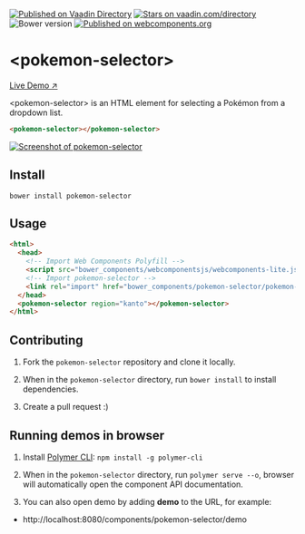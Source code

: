 [![Published on Vaadin  Directory](https://img.shields.io/badge/Vaadin%20Directory-published-00b4f0.svg)](https://vaadin.com/directory/component/samiheikkipokemon-selector)
[![Stars on vaadin.com/directory](https://img.shields.io/vaadin-directory/star/samiheikkipokemon-selector.svg)](https://vaadin.com/directory/component/samiheikkipokemon-selector)
![Bower version](https://img.shields.io/bower/v/pokemon-selector.svg)
[![Published on webcomponents.org](https://img.shields.io/badge/webcomponents.org-published-blue.svg)](https://www.webcomponents.org/element/samiheikki/pokemon-selector)

# &lt;pokemon-selector&gt;

[Live Demo ↗](https://suoheikki.com/pokemon-selector/)

&lt;pokemon-selector&gt; is an HTML element for selecting a Pokémon from a dropdown list.

<!--
```
<custom-element-demo height="300">
  <template>
    <script src="../webcomponentsjs/webcomponents-lite.js"></script>
    <link rel="import" href="pokemon-selector.html">
    <next-code-block></next-code-block>
  </template>
</custom-element-demo>
```
-->
```html
<pokemon-selector></pokemon-selector>
```

[<img src="https://raw.githubusercontent.com/samiheikki/pokemon-selector/master/SCREENSHOT.png" alt="Screenshot of pokemon-selector" />](https://suoheikki.com/pokemon-selector/)

## Install
```
bower install pokemon-selector
```

## Usage
```html
<html>
  <head>
    <!-- Import Web Components Polyfill -->
    <script src="bower_components/webcomponentsjs/webcomponents-lite.js"></script>
    <!-- Import pokemon-selector -->
    <link rel="import" href="bower_components/pokemon-selector/pokemon-selector.html">
  </head>
  <pokemon-selector region="kanto"></pokemon-selector>
</html>
```

## Contributing

1. Fork the `pokemon-selector` repository and clone it locally.

1. When in the `pokemon-selector` directory, run `bower install` to install dependencies.

1. Create a pull request :)


## Running demos in browser

1. Install [Polymer CLI](https://www.polymer-project.org/1.0/docs/tools/polymer-cli): `npm install -g polymer-cli`

2. When in the `pokemon-selector` directory, run `polymer serve --o`, browser will automatically open the component API documentation.

1. You can also open demo by adding **demo** to the URL, for example:

  - http://localhost:8080/components/pokemon-selector/demo
